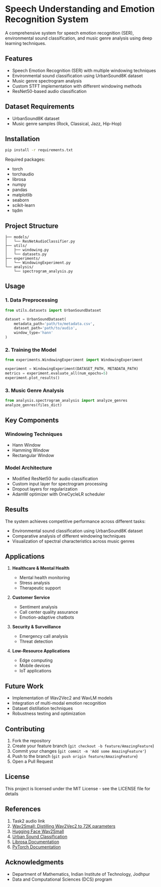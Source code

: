 # Speech Understanding and Emotion Recognition System

A comprehensive system for speech emotion recognition (SER), environmental sound classification, and music genre analysis using deep learning techniques.

## Features

- Speech Emotion Recognition (SER) with multiple windowing techniques
- Environmental sound classification using UrbanSound8K dataset
- Music genre spectrogram analysis
- Custom STFT implementation with different windowing methods
- ResNet50-based audio classification

## Dataset Requirements

- UrbanSound8K dataset
- Music genre samples (Rock, Classical, Jazz, Hip-Hop)

## Installation

```bash
pip install -r requirements.txt
```

Required packages:
- torch
- torchaudio
- librosa
- numpy
- pandas
- matplotlib
- seaborn
- scikit-learn
- tqdm

## Project Structure

```
├── models/
│   └── ResNetAudioClassifier.py
├── utils/
│   ├── windowing.py
│   └── datasets.py
├── experiments/
│   └── WindowingExperiment.py
└── analysis/
    └── spectrogram_analysis.py
```

## Usage

### 1. Data Preprocessing

```python
from utils.datasets import UrbanSoundDataset

dataset = UrbanSoundDataset(
    metadata_path='path/to/metadata.csv',
    dataset_path='path/to/audio',
    window_type='hann'
)
```

### 2. Training the Model

```python
from experiments.WindowingExperiment import WindowingExperiment

experiment = WindowingExperiment(DATASET_PATH, METADATA_PATH)
metrics = experiment.evaluate_all(num_epochs=5)
experiment.plot_results()
```

### 3. Music Genre Analysis

```python
from analysis.spectrogram_analysis import analyze_genres
analyze_genres(files_dict)
```

## Key Components

### Windowing Techniques
- Hann Window
- Hamming Window
- Rectangular Window

### Model Architecture
- Modified ResNet50 for audio classification
- Custom input layer for spectrogram processing
- Dropout layers for regularization
- AdamW optimizer with OneCycleLR scheduler

## Results

The system achieves competitive performance across different tasks:
- Environmental sound classification using UrbanSound8K dataset
- Comparative analysis of different windowing techniques
- Visualization of spectral characteristics across music genres

## Applications

1. **Healthcare & Mental Health**
   - Mental health monitoring
   - Stress analysis
   - Therapeutic support

2. **Customer Service**
   - Sentiment analysis
   - Call center quality assurance
   - Emotion-adaptive chatbots

3. **Security & Surveillance**
   - Emergency call analysis
   - Threat detection

4. **Low-Resource Applications**
   - Edge computing
   - Mobile devices
   - IoT applications

## Future Work

- Implementation of Wav2Vec2 and WavLM models
- Integration of multi-modal emotion recognition
- Dataset distillation techniques
- Robustness testing and optimization

## Contributing

1. Fork the repository
2. Create your feature branch (`git checkout -b feature/AmazingFeature`)
3. Commit your changes (`git commit -m 'Add some AmazingFeature'`)
4. Push to the branch (`git push origin feature/AmazingFeature`)
5. Open a Pull Request

## License

This project is licensed under the MIT License - see the LICENSE file for details

## References

1. Task2 audio link
2. [Wav2Small: Distilling Wav2Vec2 to 72K parameters](https://arxiv.org/abs/2408.13920)
3. [Hugging Face Wav2Small](https://huggingface.co/dkounadis/wav2small)
4. [Urban Sound Classification](https://github.com/smitkiri/urban-sound-classification)
5. [Librosa Documentation](https://librosa.org/doc/latest/index.html)
6. [PyTorch Documentation](https://pytorch.org/)

## Acknowledgments

- Department of Mathematics, Indian Institute of Technology, Jodhpur
- Data and Computational Sciences (DCS) program
